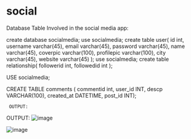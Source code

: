 # social

Database Table Involved in the social media app:

create database socialmedia;
use socialmedia;
create table user(
id int,
username varchar(45),
email varchar(45),
password varchar(45),
name varchar(45),
coverpic varchar(100),
profilepic varchar(100),
city varchar(45),
website varchar(45)
);
use socialmedia;
create table relationship(
followerid int,
followedid int
);

USE socialmedia;

CREATE TABLE comments (
     commentid int,
     user_id INT,
     descp VARCHAR(100),
     created_at DATETIME,
     post_id INT);


     OUTPUT:
     
 OUTPUT:
 ![image](https://github.com/VarnasriKumaran/social/assets/109358646/d62c88e5-346e-40cf-b7d1-909d14ce2e44)

 ![image](https://github.com/VarnasriKumaran/social/assets/109358646/cdd73808-9e22-43d9-8373-0dd9ccc5556a)




 


